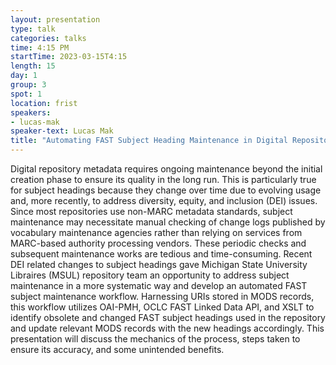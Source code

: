 ```yaml
---
layout: presentation
type: talk
categories: talks
time: 4:15 PM
startTime: 2023-03-15T4:15
length: 15
day: 1
group: 3
spot: 1
location: frist
speakers:
- lucas-mak
speaker-text: Lucas Mak
title: "Automating FAST Subject Heading Maintenance in Digital Repositories"
---
```

Digital repository metadata requires ongoing maintenance beyond the initial creation phase to ensure its quality in the long run. This is particularly true for subject headings because they change over time due to evolving usage and, more recently, to address diversity, equity, and inclusion (DEI) issues. Since most repositories use non-MARC metadata standards, subject maintenance may necessitate manual checking of change logs published by vocabulary maintenance agencies rather than relying on services from MARC-based authority processing vendors. These periodic checks and subsequent maintenance works are tedious and time-consuming. Recent DEI related changes to subject headings gave Michigan State University Libraires (MSUL) repository team an opportunity to address subject maintenance in a more systematic way and develop an automated FAST subject maintenance workflow. Harnessing URIs stored in MODS records, this workflow utilizes OAI-PMH, OCLC FAST Linked Data API, and XSLT to identify obsolete and changed FAST subject headings used in the repository and update relevant MODS records with the new headings accordingly. This presentation will discuss the mechanics of the process, steps taken to ensure its accuracy, and some unintended benefits.
